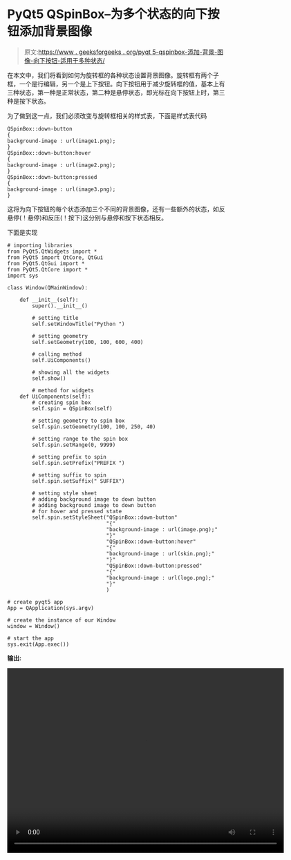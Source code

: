 # PyQt5 QSpinBox–为多个状态的向下按钮添加背景图像

> 原文:[https://www . geeksforgeeks . org/pyqt 5-qspinbox-添加-背景-图像-向下按钮-适用于多种状态/](https://www.geeksforgeeks.org/pyqt5-qspinbox-adding-background-image-to-down-button-for-multiple-states/)

在本文中，我们将看到如何为旋转框的各种状态设置背景图像。旋转框有两个子框，一个是行编辑，另一个是上下按钮。向下按钮用于减少旋转框的值，基本上有三种状态，第一种是正常状态，第二种是悬停状态，即光标在向下按钮上时，第三种是按下状态。

为了做到这一点，我们必须改变与旋转框相关的样式表，下面是样式表代码

```
QSpinBox::down-button
{
background-image : url(image1.png);
}
QSpinBox::down-button:hover
{
background-image : url(image2.png);
}
QSpinBox::down-button:pressed
{
background-image : url(image3.png);
}

```

这将为向下按钮的每个状态添加三个不同的背景图像，还有一些额外的状态，如反悬停(！悬停)和反压(！按下)这分别与悬停和按下状态相反。

下面是实现

```
# importing libraries
from PyQt5.QtWidgets import * 
from PyQt5 import QtCore, QtGui
from PyQt5.QtGui import * 
from PyQt5.QtCore import * 
import sys

class Window(QMainWindow):

    def __init__(self):
        super().__init__()

        # setting title
        self.setWindowTitle("Python ")

        # setting geometry
        self.setGeometry(100, 100, 600, 400)

        # calling method
        self.UiComponents()

        # showing all the widgets
        self.show()

        # method for widgets
    def UiComponents(self):
        # creating spin box
        self.spin = QSpinBox(self)

        # setting geometry to spin box
        self.spin.setGeometry(100, 100, 250, 40)

        # setting range to the spin box
        self.spin.setRange(0, 9999)

        # setting prefix to spin
        self.spin.setPrefix("PREFIX ")

        # setting suffix to spin
        self.spin.setSuffix(" SUFFIX")

        # setting style sheet
        # adding background image to down button
        # adding background image to down button
        # for hover and pressed state
        self.spin.setStyleSheet("QSpinBox::down-button"
                                "{"
                                "background-image : url(image.png);"
                                "}"
                                "QSpinBox::down-button:hover"
                                "{"
                                "background-image : url(skin.png);"
                                "}"
                                "QSpinBox::down-button:pressed"
                                "{"
                                "background-image : url(logo.png);"
                                "}"
                                )

# create pyqt5 app
App = QApplication(sys.argv)

# create the instance of our Window
window = Window()

# start the app
sys.exit(App.exec())
```

**输出:**

<video class="wp-video-shortcode" id="video-419754-1" width="640" height="428" preload="metadata" controls=""><source type="video/mp4" src="https://media.geeksforgeeks.org/wp-content/uploads/20200528021958/Python-2020-05-28-02-19-28.mp4?_=1">[https://media.geeksforgeeks.org/wp-content/uploads/20200528021958/Python-2020-05-28-02-19-28.mp4](https://media.geeksforgeeks.org/wp-content/uploads/20200528021958/Python-2020-05-28-02-19-28.mp4)</video>